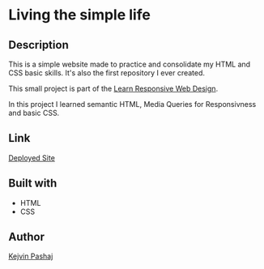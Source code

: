 # Living the simple life

## Description

This is a simple website made to practice and consolidate my HTML and CSS basic skills. It's also the first repository I ever created.

This small project is part of the [Learn Responsive Web Design](#https://scrimba.com/learn/responsive).

In this project I learned semantic HTML, Media Queries for Responsivness and basic CSS.

## Link

[Deployed Site](https://kevin27j.github.io/living-the-simple-life/)

## Built with 
- HTML
- CSS

## Author

[Kejvin Pashaj](https://github.com/Kevin27j)
